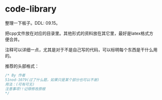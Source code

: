 # code-library

整理一下板子。DDL: 09.15。

把cpp文件放在对应的目录里。其他形式的资料放在其它里，最好是latex格式方便合并。

注释可以详细一点，尤其是对于不是自己写的代码，可以标明每个东西是干什么用的。

推荐的头部格式：
```c++
/* By 作者
51nod-1079(过了什么题，如果只是某个部分也可以不谢)
用法：(可有可无)
注意事项!!记得修改原根
*/
```
